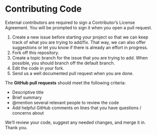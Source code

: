 # Contributing Code

External contributors are required to sign a Contributor’s License Agreement.
You will be prompted to sign it when you open a pull request.

1. Create a new issue before starting your project so that we can keep
  track of what you are trying to add/fix. That way, we can also offer
  suggestions or let you know if there is already an effort in progress.
2. Fork off this repository.
3. Create a topic branch for the issue that you are trying to add.
  When possible, you should branch off the default branch.
4. Edit the code in your fork.
5. Send us a well documented pull request when you are done.

The **GitHub pull requests** should meet the following criteria:

- Descriptive title
- Brief summary
- @mention several relevant people to review the code
- Add helpful GitHub comments on lines that you have questions / concerns about

We’ll review your code, suggest any needed changes, and merge it in. Thank you.
